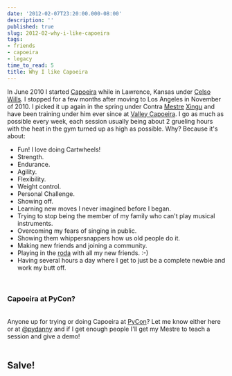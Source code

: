 ```yaml
---
date: '2012-02-07T23:20:00.000-08:00'
description: ''
published: true
slug: 2012-02-why-i-like-capoeira
tags:
- friends
- capoeira
- legacy
time_to_read: 5
title: Why I like Capoeira
---
```


In June 2010 I started <a href="http://en.wikipedia.org/wiki/Capoeira">Capoeira</a> while in Lawrence, Kansas under <a href="http://www.facebook.com/pages/Capoeira-dos-Palmares/177057772341910">Celso Wills</a>. I stopped for a few months after moving to Los Angeles in November of 2010. I picked it up again in the spring under Contra <a href="http://www.youtube.com/watch?v=vUJfqJFKmzI">Mestre</a> <a href="http://valleycapoeira.com/?page_id=7">Xingu</a> and have been training under him ever since at <a href="http://valleycapoeira.com/">Valley Capoeira</a>. I go as much as possible every week, each session usually being about 2 grueling hours with the heat in the gym turned up as high as possible. Why? Because it's about:<br /><ul><li>Fun! I love doing Cartwheels!</li><li>Strength.</li><li>Endurance.</li><li>Agility.</li><li>Flexibility.</li><li>Weight control.</li><li>Personal Challenge.</li><li>Showing off.</li><li>Learning new moves I never imagined before I began.</li><li>Trying to stop being the member of my family who can't play musical instruments.</li><li>Overcoming my fears of singing in public.</li><li>Showing them whippersnappers how us old people do it.</li><li>Making new friends and joining a community.</li><li>Playing in the <a href="http://en.wikipedia.org/wiki/Capoeira#Roda">roda</a> with all my new friends. :-)</li><li>Having several hours a day where I get to just be a complete newbie and work my butt off.</li></ul><br /><h3>Capoeira at PyCon?</h3><br />Anyone up for trying or doing Capoeira at <a href="http://us.pycon.org">PyCon</a>? Let me know either here or at <a href="http://twitter.com/pydanny">@pydanny</a> and if I get enough people I'll get my Mestre to teach a session and give a demo!<br /><br /><h2>Salve!</h2>